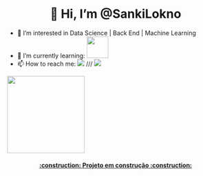 <h1 align="center"> 👋 Hi, I’m @SankiLokno </h1>

- 👀 I’m interested in Data Science | Back End | Machine Learning 
- 🌱 I’m currently learning: <img src="https://cdn.jsdelivr.net/gh/devicons/devicon/icons/python/python-plain-wordmark.svg"  width="50" height="50" />
- 📫 How to reach me: <a href="https://www.twitter.com/SankiLokno" target="_blank"><img src="https://img.shields.io/badge/Twitter-blue?style=for-the-badge&logo=twitter&logoColor=white" target="_blank"></a> ///  <a href="https://www.linkedin.com/in/luciano-fidelis-365633231/" target="_blank"><img src="https://img.shields.io/badge/Linkedin-0e76a8?style=for-the-badge&logo=linkedin&logoColor=white" target="_blank"></a>

<a href="https://github.com/SankiLokno"> 
          <img height="180em" src="https://github-readme-stats.vercel.app/api?username=SankiLokno&show_icons=true&theme=dracula&include_all_commits=true&count_private=true"/>

          
          
<h4 align="center"> :construction:  Projeto em construção  :construction: </h4>
<!---
SankiLokno/SankiLokno is a ✨ special ✨ repository because its `README.md` (this file) appears on your GitHub profile.
You can click the Preview link to take a look at your changes.
--->
